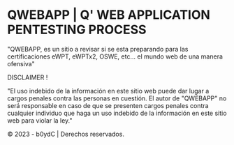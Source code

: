 # QWEBAPP | Q' WEB APPLICATION PENTESTING PROCESS

"QWEBAPP, es un sitio a revisar si se esta preparando para las certificaciones eWPT, eWPTx2, OSWE, etc... el mundo web de una manera ofensiva" 

DISCLAIMER !

"El uso indebido de la información en este sitio web puede dar lugar a cargos penales contra las personas en cuestión. El autor de "QWEBAPP" no será responsable en caso de que se presenten cargos penales contra cualquier individuo que haga un uso indebido de la información en este sitio web para violar la ley."

© 2023 - b0ydC | Derechos reservados.
